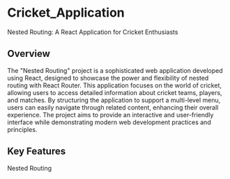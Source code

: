 # Cricket_Application
Nested Routing: A React Application for Cricket Enthusiasts

## Overview
 
The "Nested Routing" project is a sophisticated web application developed using React,
designed to showcase the power and flexibility of nested routing with React Router. This
application focuses on the world of cricket, allowing users to access detailed information about
cricket teams, players, and matches. By structuring the application to support a multi-level
menu, users can easily navigate through related content, enhancing their overall experience.
The project aims to provide an interactive and user-friendly interface while demonstrating
modern web development practices and principles.

## Key Features

 Nested Routing
